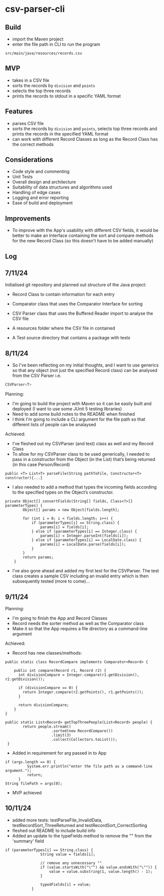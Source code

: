 # csv-parser-cli

## Build
* import the Maven project
* enter the file path in CLI to run the program
```
src/main/java/resources/records.csv
```

## MVP
* takes in a CSV file
* sorts the records by `division` and `points`
* selects the top three records
* prints the records to stdout in a specific YAML format

## Features
* parses CSV file
* sorts the records by `division` and `points`, selects top three records and prints the records in the specified YAML format
* can work with different Record Classes as long as the Record Class has the correct methods

## Considerations
* Code style and commenting
* Unit Tests
* Overall design and architecture
* Suitability of data structures and algorithms used
* Handling of edge cases
* Logging and error reporting
* Ease of build and deployment

## Improvements
* To improve with the App's usability with different CSV fields, it would be better to make an Interface containing the sort and compare methods for the new Record Class (so this doesn't have to be added manually)

## Log
## 7/11/24
Initialised git repository and planned out structure of the Java project:
- Record Class to contain information for each entry
- Comparator class that uses the Comparator Interface for sorting
- CSV Parser class that uses the Buffered Reader import to analyse the CSV file
- A resources folder where the CSV file in contained

- A Test source directory that contains a package with tests

## 8/11/24
* So I've been reflecting on my initial thoughts, and I want to use generics so that any object (not just the specified Record class) can be analysed from the CSV Parser i.e.
```java
CSVParser<T>
```
Planning:
* I'm going to build the project with Maven so it can be easily built and deployed (I want to use some JUnit 5 testing libraries)
* Need to add some build notes to the README when finished
* I think I'm going to include a CLI argument for the file path so that different lists of people can be analaysed

Achieved:
* I’ve fleshed out my CSVParser (and test) class as well and my Record Class
* To allow for my CSVParser class to be used generically, I needed to pass in a constructor from the Object (in the List) that’s being returned (in this case Person/Record)
```
public <T> List<T> parseFile(String pathToFile, Constructor<T> constructor){...}
```
* I also needed to add a method that types the incoming fields according to the specified types on the Object’s constructor.
```
private Object[] convertFields(String[] fields, Class<?>[] parameterTypes) {
        Object[] params = new Object[fields.length];

        for (int i = 0; i < fields.length; i++) {
            if (parameterTypes[i] == String.class) {
                params[i] = fields[i];
            } else if (parameterTypes[i] == Integer.class) {
                params[i] = Integer.parseInt(fields[i]);
            } else if (parameterTypes[i] == LocalDate.class) {
                params[i] = LocalDate.parse(fields[i]);
            }
        }
        return params;
    }
```
* I’ve also gone ahead and added my first test for the CSVParser. The test class creates a sample CSV including an invalid entry which is then subsequently tested (more to come)…

## 9/11/24
Planning:
* I'm going to finish the App and Record Classes
* Record needs the sorter method as well as the Comparator class
* Make it so that the App requires a file directory as a command-line argument

Achieved:
* Record has new classes/methods:
```
public static class RecordCompare implements Comparator<Record> {
        
    public int compare(Record r1, Record r2) {
      int divisionCompare = Integer.compare(r1.getDivision(), r2.getDivision());
            
      if (divisionCompare == 0) {
        return Integer.compare(r2.getPoints(), r1.getPoints());  
      }
            
      return divisionCompare;
    }
}
```
```
public static List<Record> getTopThreePeople(List<Record> people) {
        return people.stream()
                     .sorted(new RecordCompare())  
                     .limit(3)                        
                     .collect(Collectors.toList());
 }
```
* Added in requirement for arg passed in to App
```
if (args.length == 0) {
          System.err.println("enter the file path as a command-line argument.");
          return;
      }
String filePath = args[0];
```
* MVP achieved

## 10/11/24
* added more tests: testParseFile_InvalidData, testRecordSort_ThreeReturned and testRecordSort_CorrectSorting
* fleshed out README to include build info
* Added an update to the typeFields method to remove the "" from the 'summary' field 
```
if (parameterTypes[i] == String.class) {
            	String value = fields[i];
            	
            	// remove any unnecessary ""
            	if (value.startsWith("\"") && value.endsWith("\"")) {
                    value = value.substring(1, value.length() - 1);
                }
            	
            	typedFields[i] = value;
            }
```

